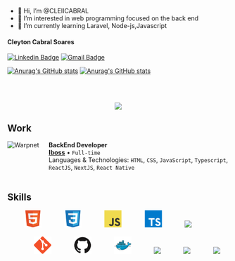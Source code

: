 - 👋 Hi, I’m @CLEIICABRAL
- 👀 I’m interested in web programming focused on the back end
- 🌱 I’m currently learning Laravel, Node-js,Javascript

<!---
CleiiCabral/CleiiCabral is a ✨ special ✨ repository because its `README.md` (this file) appears on your GitHub profile.
You can click the Preview link to take a look at your changes.
--->

<h4>Cleyton Cabral Soares</h4>

[![Linkedin Badge](https://img.shields.io/badge/-cleiicabral-blue?style=flat-square&logo=Linkedin&logoColor=white&link=https://www.linkedin.com/in/cleyton-s-c-soares-235044122/)](https://www.linkedin.com/in/cleyton-s-c-soares-235044122/) 
[![Gmail Badge](https://img.shields.io/badge/-cleiicabral@gmail.com-c14438?style=flat-square&logo=Gmail&logoColor=white&link=mailto:cleiicabral@gmail.com)](mailto:cleiicabral@gmail.com)

[![Anurag's GitHub stats](https://github-readme-stats.vercel.app/api?username=cleiicabral&count_private=true&theme=radical&show_icons=true)](https://github.com/anuraghazra/github-readme-stats)
[![Anurag's GitHub stats](https://github-readme-stats.vercel.app/api/top-langs?username=cleiicabral&theme=radical&hide=html,css)](https://github.com/anuraghazra/github-readme-stats)

<br/>
<br/>

<p align="center">
  <a href="https://github.com/cleiicabral">
    <img
      align="center"
      src="https://github-profile-trophy.vercel.app/?username=cleiicabral&theme=onedark&no-frame=true&row=1&&margin-w=20&no-bg=true"
    />
  </a>
</p>


## Work
[<img align="left" height="94px" width="94px" alt="Warpnet" src="https://media-exp1.licdn.com/dms/image/C4D0BAQE8LbMmrzjiPQ/company-logo_200_200/0/1605186217014?e=2159024400&v=beta&t=4eWosP3QwtJA9mBUGHYeNkjpZdZ73JWKgz2HriZ53iE"/>](https://ibosstecnologias.com/)

**BackEnd Developer** \
[**Iboss**](https://ibosstecnologias.com/) • `Full-time` \
Languages & Technologies: `HTML`, `CSS`, `JavaScript`, `Typescript`, `ReactJS`, `NextJS`, `React Native` \
<br/>

<!--- 
 ---> 
## Skills
<p align="center">
    <img height="40" src="https://raw.githubusercontent.com/devicons/devicon/master/icons/html5/html5-original.svg">
    &nbsp;&nbsp;&nbsp;&nbsp;&nbsp;&nbsp;&nbsp;&nbsp;&nbsp;&nbsp;&nbsp;
    <img height="40" src="https://raw.githubusercontent.com/devicons/devicon/master/icons/css3/css3-original.svg">
    &nbsp;&nbsp;&nbsp;&nbsp;&nbsp;&nbsp;&nbsp;&nbsp;&nbsp;&nbsp;&nbsp;
    <img height="40" src="https://raw.githubusercontent.com/devicons/devicon/master/icons/javascript/javascript-original.svg">
    &nbsp;&nbsp;&nbsp;&nbsp;&nbsp;&nbsp;&nbsp;&nbsp;&nbsp;&nbsp;&nbsp;
    <img height="40" src="https://raw.githubusercontent.com/devicons/devicon/master/icons/typescript/typescript-original.svg">
    &nbsp;&nbsp;&nbsp;&nbsp;&nbsp;&nbsp;&nbsp;&nbsp;&nbsp;&nbsp;&nbsp;
      <img height="40" src="https://laravel.com/img/logomark.min.svg">
    &nbsp;&nbsp;&nbsp;&nbsp;&nbsp;&nbsp;&nbsp;&nbsp;&nbsp;&nbsp;&nbsp;
    <br/>
    <br/>
    &nbsp;&nbsp;&nbsp;&nbsp;&nbsp;&nbsp;&nbsp;&nbsp;&nbsp;
    <img height="40" src="https://raw.githubusercontent.com/devicons/devicon/master/icons/git/git-original.svg">
    &nbsp;&nbsp;&nbsp;&nbsp;&nbsp;&nbsp;&nbsp;&nbsp;&nbsp;&nbsp;&nbsp;
    <img height="40" src="https://raw.githubusercontent.com/devicons/devicon/master/icons/github/github-original.svg">
    &nbsp;&nbsp;&nbsp;&nbsp;&nbsp;&nbsp;&nbsp;&nbsp;&nbsp;&nbsp;&nbsp;
    <img height="40" src="https://raw.githubusercontent.com/devicons/devicon/master/icons/docker/docker-original.svg">
     &nbsp;&nbsp;&nbsp;&nbsp;&nbsp;&nbsp;&nbsp;&nbsp;&nbsp;&nbsp;&nbsp;
    <img height="40" src="https://cdn.jsdelivr.net/gh/devicons/devicon/icons/mysql/mysql-original.svg">
    &nbsp;&nbsp;&nbsp;&nbsp;&nbsp;&nbsp;&nbsp;&nbsp;&nbsp;&nbsp;&nbsp;
    <img height="40" src="https://cdn.jsdelivr.net/gh/devicons/devicon/icons/php/php-original.svg" />
    &nbsp;&nbsp;&nbsp;&nbsp;&nbsp;&nbsp;&nbsp;&nbsp;&nbsp;&nbsp;&nbsp;
    <img height="40" src="https://cdn.jsdelivr.net/gh/devicons/devicon/icons/bootstrap/bootstrap-plain.svg" />
</p>

